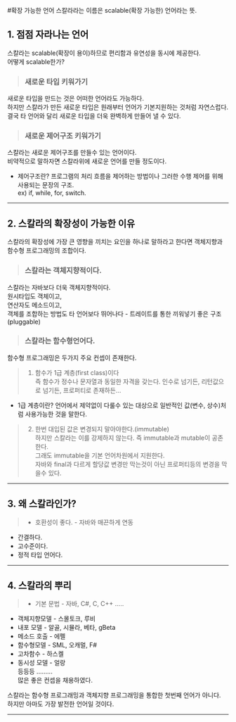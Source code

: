 #확장 가능한 언어
스칼라라는 이름은 scalable(확장 가능한) 언어라는 뜻.

## 1. 점점 자라나는 언어
스칼라는 scalable(확장이 용이)하므로 편리함과 유연성을 동시에 제공한다.  
어떻게 scalable한가?

> ### 새로운 타입 키워가기
새로운 타입을 만드는 것은 어떠한 언어라도 가능하다.  
하지만 스칼라가 만든 새로운 타입은 원래부터 언어가 기본지원하는 것처럼 자연스럽다.  
결국 타 언어와 달리 새로운 타입을 더욱 완벽하게 만들어 낼 수 있다.  

> ### 새로운 제어구조 키워가기
스칼라는 새로운 제어구조를 만들수 있는 언어이다.   
비약적으로 말하자면 스칼라위에 새로운 언어를 만들 정도이다.    
* 제어구조란? 프로그램의 처리 흐름을 제어하는 방법이나 그러한 수행 제어를 위해 사용되는 문장의 구조.  
ex) if, while, for, switch.  

----------------------------

## 2. 스칼라의 확장성이 가능한 이유
스칼라의 확장성에 가장 큰 영향을 끼치는 요인을 하나로 말하라고 한다면 객체지향과 함수형 프로그래밍의 조합이다.

> ### 스칼라는 객체지향적이다.
스칼라는 자바보다 더욱 객체지향적이다.  
원시타입도 객체이고,  
연산자도 메소드이고,  
객체를 조합하는 방법도 타 언어보다 뛰어나다 - 트레이트를 통한 끼워넣기 좋은 구조(pluggable)  

> ### 스칼라는 함수형언어다.
함수형 프로그래밍은 두가지 주요 컨셉이 존재한다.  
> 1. 함수가 1급 계층(first class)이다    
즉 함수가 정수나 문자열과 동일한 자격을 갖는다. 인수로 넘기든, 리턴값으로 넘기든, 프로퍼티로 존재하든...  
* 1급 계층이란? 언어에서 제약없이 다룰수 있는 대상으로 일반적인 값(변수, 상수)처럼 사용가능한 것을 말한다.  
> 2. 한번 대입된 값은 변경되지 말아야한다.(immutable)  
하지만 스칼라는 이를 강제하지 않는다. 즉 immutable과 mutable이 공존한다.    
그래도 immutable을 기본 언어차원에서 지원한다.    
자바와 final과 다르게 할당값 변경만 막는것이 아닌 프로퍼티등의 변경을 막을수 있다.    

----------------------------
 
## 3. 왜 스칼라인가?
> * 호환성이 좋다. - 자바와 매끈하게 연동  
* 간결하다.  
* 고수준이다.  
* 정적 타입 언어다.  

----------------------------
 
## 4. 스칼라의 뿌리
> * 기본 문법 - 자바, C#, C, C++ .....  
* 객체지향모델 - 스몰토크, 루비  
* 내포 모델 - 알골, 시뮬라, 베타, gBeta  
* 메소드 호출 - 에펠  
* 함수형모델 - SML, 오캐멀, F#  
* 고차함수 - 하스켈  
* 동시성 모델 - 얼랑  
등등등 .........  
많은 좋은 컨셉을 채용하였다.  
 
스칼라는 함수형 프로그래밍과 객체지향 프로그래밍을 통합한 첫번째 언어가 아니다.  
하지만 아마도 가장 발전한 언어일 것이다.  

----------------------------
 
